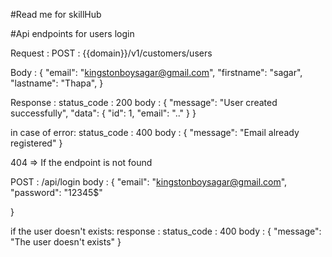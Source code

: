 #Read me for skillHub

#Api endpoints for users login 

Request : 
POST : {{domain}}/v1/customers/users

Body : {
    "email": "kingstonboysagar@gmail.com",
    "firstname": "sagar",
    "lastname": "Thapa",
}

Response : 
status_code : 200
body : {
    "message": "User created successfully",
    "data": {
        "id": 1,
        "email": ".."
    }
}

in case of error:
status_code : 400
body : {
    "message": "Email already registered"
}


404 => If the endpoint is not found


POST : /api/login
body : {
    "email": "kingstonboysagar@gmail.com",
    "password": "12345$"

}

if the user doesn't exists:
response :
status_code : 400
body : {
    "message": "The user doesn't exists"
}
